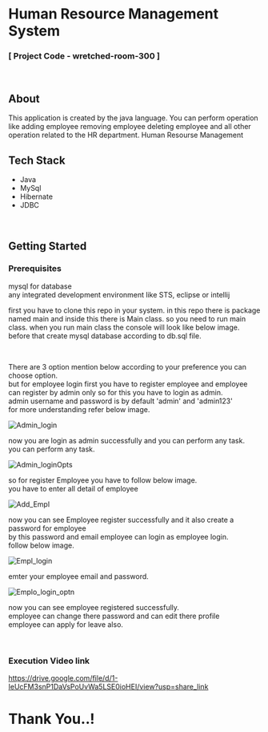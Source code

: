 # Human Resource Management System 
### [ Project Code - wretched-room-300 ]
<br>

## About
This application is created by the java language. You can perform operation like adding employee removing employee deleting employee and all other operation related to the HR department. Human Resourse  Management
<br>

## Tech Stack 
- Java
- MySql
- Hibernate
- JDBC

<br>

## Getting Started
### Prerequisites 
mysql for database
<br>
any integrated development environment like STS, eclipse or intellij
<br>

first you have to clone this repo in your system. 
in this repo there is package named main and inside this there is Main class. so you need to run main class.
when you run main class the console will look like below image.
before that create mysql database according to db.sql file.

<br>

There are 3 option mention below according to your preference you can choose option.
<br>
but for employee login first you have to register employee and employee can register by admin only so for this you have to login as admin. 
<br>
admin username and password is by default 'admin' and 'admin123'
<br>
for more understanding refer below image.

![Admin_login](https://user-images.githubusercontent.com/99876749/209477730-b099c2df-066d-45ba-987e-cd9160d31c67.png)


now you are login as admin successfully and you can perform any task.
<br>
you can perform any task.

![Admin_loginOpts](https://user-images.githubusercontent.com/99876749/209477737-766722fa-6d4e-4e5d-92d4-8a8ecfdec3b6.png)


so for register Employee you have to follow below image.
<br>
you have to enter all detail of employee

![Add_Empl](https://user-images.githubusercontent.com/99876749/209477750-044d4abd-e7d8-44f0-b453-c38eaab12579.png)

now you can see Employee register successfully and it also create a password for employee
<br>
by this password and email employee can login as employee login.
<br>
follow below image.

![Empl_login](https://user-images.githubusercontent.com/99876749/209477766-ffaf3264-99c2-4b0a-b7ed-5c6f6720fe12.png)


emter your employee email and password.

![Emplo_login_optn](https://user-images.githubusercontent.com/99876749/209477774-b7edbd02-dc72-4329-ae78-57c923e664da.png)

now you can see employee registered successfully.
<br>
employee can change there password and can edit there profile
<br>
employee can apply for leave also.

<br>

### Execution Video link
https://drive.google.com/file/d/1-IeUcFM3snP1DaVsPoUvWa5LSE0ioHEI/view?usp=share_link

# Thank You..!
